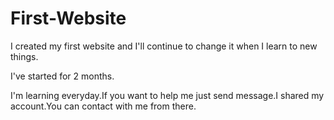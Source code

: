 # First-Website
I created my first website and I'll continue to change it when I learn to new things.  

I've started for 2 months.
 
I'm learning everyday.If you want to help me just send message.I shared my account.You can contact with me from there.

